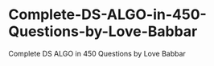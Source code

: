 # Complete-DS-ALGO-in-450-Questions-by-Love-Babbar
Complete DS ALGO in 450 Questions by Love Babbar
